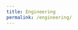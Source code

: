 ```yaml
---
title: Engineering
permalink: /engineering/
---
```


<!-- .md files can hold either markdown or html or a mix -->